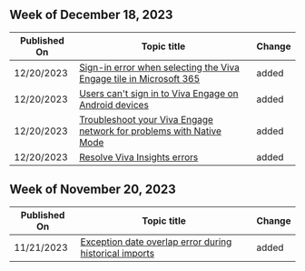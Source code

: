<!-- This file is generated automatically each week. Changes made to this file will be overwritten.-->



## Week of December 18, 2023


| Published On |Topic title | Change |
|------|------------|--------|
| 12/20/2023 | [Sign-in error when selecting the Viva Engage tile in Microsoft 365](/viva/troubleshoot/engage/error-select-the-viva-engage-tile-in-microsoft-365) | added |
| 12/20/2023 | [Users can't sign in to Viva Engage on Android devices](/viva/troubleshoot/engage/help-users-log-in-to-viva-engage-on-android-devices) | added |
| 12/20/2023 | [Troubleshoot your Viva Engage network for problems with Native Mode](/viva/troubleshoot/engage/troubleshoot-native-mode) | added |
| 12/20/2023 | [Resolve Viva Insights errors](/viva/troubleshoot/insights/viva-insights-errors) | added |


## Week of November 20, 2023


| Published On |Topic title | Change |
|------|------------|--------|
| 11/21/2023 | [Exception date overlap error during historical imports](/viva/troubleshoot/glint/historical-import/import-error-exception-date-overlap) | added |
